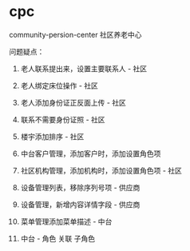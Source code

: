 # cpc
community-persion-center 社区养老中心

问题疑点：

1. 老人联系提出来，设置主要联系人 - 社区
2. 老人绑定床位操作 - 社区
3. 老人添加身份证正反面上传 - 社区
4. 联系不需要身份证照 - 社区

5. 楼宇添加排序 - 社区

6. 中台客户管理，添加客户时，添加设置角色项

7. 社区机构管理，添加机构时，添加设置角色项 - 社区

8. 设备管理列表，移除序列号项 - 供应商

9. 设备管理，新增内容详情字段 - 供应商

10. 菜单管理添加菜单描述 - 中台

11. 中台 - 角色 关联 子角色